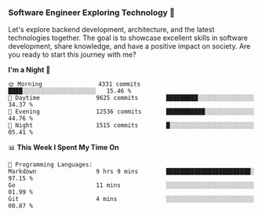 ### Software Engineer Exploring Technology 🚀 

Let's explore backend development, architecture, and the latest technologies together. The goal is to showcase excellent skills in software development, share knowledge, and have a positive impact on society. Are you ready to start this journey with me?

<!--START_SECTION:waka-->
**I'm a Night 🦉** 

```text
🌞 Morning                4331 commits        ████░░░░░░░░░░░░░░░░░░░░░   15.46 % 
🌆 Daytime                9625 commits        █████████░░░░░░░░░░░░░░░░   34.37 % 
🌃 Evening                12536 commits       ███████████░░░░░░░░░░░░░░   44.76 % 
🌙 Night                  1515 commits        █░░░░░░░░░░░░░░░░░░░░░░░░   05.41 % 
```


📊 **This Week I Spent My Time On** 

```text
💬 Programming Languages: 
Markdown                 9 hrs 9 mins        ████████████████████████░   97.15 % 
Go                       11 mins             ░░░░░░░░░░░░░░░░░░░░░░░░░   01.99 % 
Git                      4 mins              ░░░░░░░░░░░░░░░░░░░░░░░░░   00.87 % 
```


<!--END_SECTION:waka-->
